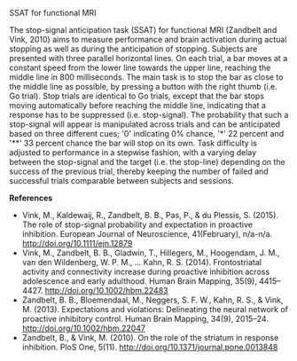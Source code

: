 SSAT for functional MRI

The stop-signal anticipation task (SSAT) for functional MRI (Zandbelt and Vink, 2010) aims to measure performance and brain activation during actual stopping as well as during the anticipation of stopping. Subjects are presented with three parallel horizontal lines. On each trial, a bar moves at a constant speed from the lower line towards the upper line, reaching the middle line in 800 milliseconds. The main task is to stop the bar as close to the middle line as possible, by pressing a button with the right thumb (i.e. Go trial). Stop trials are identical to Go trials, except that the bar stops moving automatically before reaching the middle line, indicating that a response has to be suppressed (i.e. stop-signal). The probability that such a stop-signal will appear is manipulated across trials and can be anticipated based on three different cues; '0' indicating 0% chance, '*' 22 percent and '**' 33 percent chance the bar will stop on its own. Task difficulty is adjusted to performance in a stepwise fashion, with a varying delay between the stop-signal and the target (i.e. the stop-line) depending on the success of the previous trial, thereby keeping the number of failed and successful trials comparable between subjects and sessions.

**References**
* Vink, M., Kaldewaij, R., Zandbelt, B. B., Pas, P., & du Plessis, S. (2015). The role of stop-signal probability and expectation in proactive inhibition. European Journal of Neuroscience, 41(February), n/a-n/a. http://doi.org/10.1111/ejn.12879
* Vink, M., Zandbelt, B. B., Gladwin, T., Hillegers, M., Hoogendam, J. M., van den Wildenberg, W. P. M., ... Kahn, R. S. (2014). Frontostriatal activity and
connectivity increase during proactive inhibition across adolescence and early adulthood. Human Brain Mapping, 35(9), 4415–4427. http://doi.org/10.1002/hbm.22483
* Zandbelt, B. B., Bloemendaal, M., Neggers, S. F. W., Kahn, R. S., & Vink, M. (2013). Expectations and violations: Delineating the neural network of proactive inhibitory control. Human Brain Mapping, 34(9), 2015–24. http://doi.org/10.1002/hbm.22047
* Zandbelt, B., & Vink, M. (2010). On the role of the striatum in response inhibition. PloS One, 5(11). http://doi.org/10.1371/journal.pone.0013848
